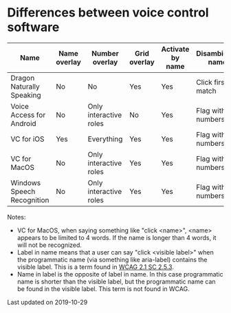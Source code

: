 # Differences between voice control software

| Name | Name overlay | Number overlay | Grid overlay | Activate by name | Disambiguate names | Activate by role | Disambiguate roles | Supports label in name | Supports name in label |
|----------------------------|--------------|------------------------|--------------|------------------|--------------------|------------------|--------------------|------------------------|------------------------|
| Dragon Naturally Speaking | No | No | Yes | Yes | Click first match | Yes | Yes | Yes | Yes |
| Voice Access for Android | No | Only interactive roles | No | Yes | Flag with numbers | No | NA | Yes | Yes |
| VC for iOS | Yes | Everything | Yes | Yes | Flag with numbers | No | NA | Yes | No |
| VC for MacOS | No | Only interactive roles | Yes | Yes | Flag with numbers | No | NA | No | No |
| Windows Speech Recognition | No | Only interactive roles | Yes | Yes | Flag with numbers | No | NA | Yes | Yes |


Notes:
 
 * VC for MacOS, when saying something like "click \<name\>", \<name\> appears to be limited to 4 words. If the name is longer than 4 words, it will not be recognized.
 * Label in name means that a user can say  "click \<visible label\>" when the programmatic name (via something like aria-label) contains the visible label. This is a term found in [WCAG 2.1 SC 2.5.3](https://www.w3.org/WAI/WCAG21/Understanding/label-in-name.html).
 * Name in label is the opposite of label in name. In this case programmatic name is shorter than the visible label, but the programmatic name can be found in the visible label. This term is not found in WCAG.
 
 Last updated on 2019-10-29
